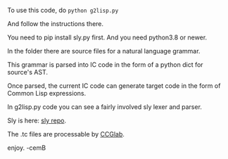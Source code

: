 To use this code, do <code>python g2lisp.py</code>

And follow the instructions there.

You need to pip install sly.py first. And you need python3.8 or newer.

In the folder there are source files for a natural language grammar.

This grammar is parsed into IC code in the form of a python dict for source's AST.

Once parsed, the current IC code can generate target code in the form of Common Lisp expressions.

In g2lisp.py code you can see a fairly involved sly lexer and parser.

Sly is here: <a href="https://github.com/dabeaz/sly">sly repo</a>.

The .tc files are processable by <a href="https://github.com/bozsahin/ccglab">CCGlab</a>.

enjoy.
-cemB

